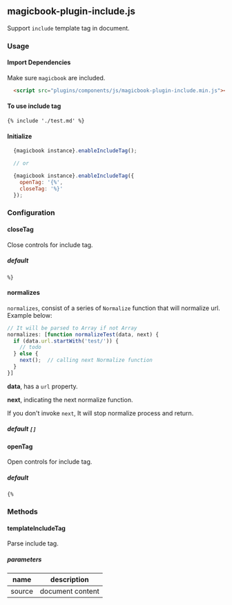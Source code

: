 ## magicbook-plugin-include.js
Support `include` template tag in document.

### Usage
#### Import Dependencies
Make sure `magicbook` are included.
```html
  <script src="plugins/components/js/magicbook-plugin-include.min.js"></script>
```

#### To use include tag
```
{% include './test.md' %}
```

#### Initialize
```js
  {magicbook instance}.enableIncludeTag();

  // or

  {magicbook instance}.enableIncludeTag({
    openTag: '{%',
    closeTag: '%}'
  });
```

### Configuration
#### closeTag
Close controls for include tag.

##### default
`%}`

#### normalizes
`normalizes`, consist of a series of `Normalize` function that will normalize url. Example below:

```js
// It will be parsed to Array if not Array
normalizes: [function normalizeTest(data, next) {
  if (data.url.startWith('test/')) {
    // todo
  } else {
    next();  // calling next Normalize function
  }
}]
```

**data**, has a `url` property.

**next**, indicating the next normalize function.

If you don't invoke `next`, It will stop normalize process and return.

##### default `[]`

#### openTag
Open controls for include tag.

##### default
`{%`


### Methods
#### templateIncludeTag
Parse include tag.

##### parameters
| name      | description      |
|-----------|------------------|
| source | document content |

